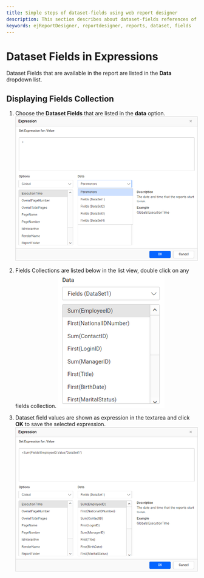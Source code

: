 ```yaml
---
title: Simple steps of dataset-fields using web report designer
description: This section describes about dataset-fields references of expression using the Bold Report Designer.
keywords: ejReportDesigner, reportdesigner, reports, dataset, fields
---
```


# Dataset Fields in Expressions

Dataset Fields that are available in the report are listed in the **Data** dropdown list.

## Displaying Fields Collection

1. Choose the **Dataset Fields** that are listed in the **data** option.
![list-of-dataset-fields](/static/assets/on-premise/images/report-designer/compose-report/expressions/dataset-fields-listed.png '#width=350px')

2. Fields Collections are listed below in the list view, double click on any fields collection.
![field collection in list view](/static/assets/on-premise/images/report-designer/compose-report/expressions/field-collection-list.png '#width=150px')

3. Dataset field values are shown as expression in the textarea and click **OK** to save the selected expression.
![field collection in list view](/static/assets/on-premise/images/report-designer/compose-report/expressions/selected-expression.png '#width=400px')
